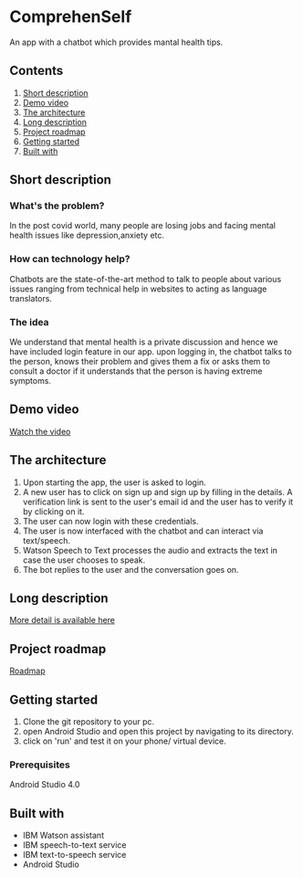 # ComprehenSelf

An app with a chatbot which provides mantal health tips.

## Contents

1. [Short description](#short-description)
1. [Demo video](#demo-video)
1. [The architecture](#the-architecture)
1. [Long description](#long-description)
1. [Project roadmap](#project-roadmap)
1. [Getting started](#getting-started)
1. [Built with](#built-with)


## Short description

### What's the problem?

In the post covid world, many people are losing jobs and facing mental health issues like depression,anxiety etc.

### How can technology help?

Chatbots are the state-of-the-art method to talk to people about various issues ranging from technical help in websites to acting as language translators. 

### The idea

We understand that mental health is a private discussion and hence we have included login feature in our app. upon logging in, the chatbot talks to the person, knows their problem and gives them a fix or asks them to consult a doctor if it understands that the person is having extreme symptoms.
## Demo video

[Watch the video](https://drive.google.com/file/d/1SdmSSEOsWjOTFJL92mv2I99iibckWwBs/view?usp=sharing)

## The architecture

1. Upon starting the app, the user is asked to login.
2. A new user has to click on sign up and sign up by filling in the details. A verification link is sent to the user's email id and the user has to verify it by      clicking on it.
3. The user can now login with these credentials.
4. The user is now interfaced with the chatbot and can interact via text/speech.
5. Watson Speech to Text processes the audio and extracts the text in case the user chooses to speak.
6. The bot replies to the user and the conversation goes on.

## Long description

[More detail is available here](https://docs.google.com/document/d/1PoCVGEvgoHzIwQkdLsTICwTF99jB2kvCQGrQe19M4Oc/edit?usp=sharing)

## Project roadmap

[Roadmap]()

## Getting started

1. Clone the git repository to your pc.
2. open Android Studio and open this project by navigating to its directory.
3. click on 'run' and test it on your phone/ virtual device.

### Prerequisites

Android Studio 4.0

## Built with

* IBM Watson assistant
* IBM speech-to-text service
* IBM text-to-speech service
* Android Studio
